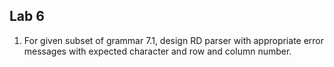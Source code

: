 ## Lab 6

1. For given subset of grammar 7.1, design RD parser with appropriate error messages with expected character and row and column number.

